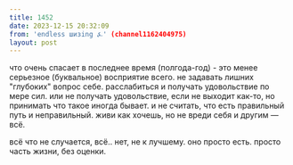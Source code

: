 ```yaml
---
title: 1452
date: 2023-12-15 20:32:09
from: 'endless шизing ⍼' (channel1162404975)
layout: post
---
```


что очень спасает в последнее время (полгода-год) - это менее серьезное (буквальное) восприятие всего. не задавать лишних "глубоких" вопрос себе. расслабиться и получать удовольствие по мере сил. или не получать удовольствие, если не выходит как-то, но принимать что такое иногда бывает. и не считать, что есть правильный путь и неправильный. живи как хочешь, но не вреди себя и другим — всё.

всё что не случается, всё.. нет, не к лучшему. оно просто есть. просто часть жизни, без оценки.

